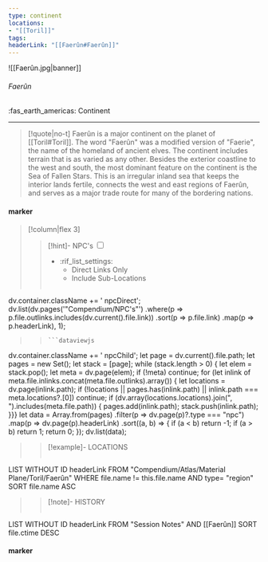 ```yaml
---
type: continent
locations:
- "[[Toril]]"
tags:
headerLink: "[[Faerûn#Faerûn]]"
---
```


![[Faerûn.jpg|banner]]
###### Faerûn
<span class="sub2">:fas_earth_americas: Continent</span>
___

> [!quote|no-t]
>Faerûn is a major continent on the planet of [[Toril#Toril]]. The word "Faerûn" was a modified version of "Faerie", the name of the homeland of ancient elves. The continent includes terrain that is as varied as any other. Besides the exterior coastline to the west and south, the most dominant feature on the continent is the Sea of Fallen Stars. This is an irregular inland sea that keeps the interior lands fertile, connects the west and east regions of Faerûn, and serves as a major trade route for many of the bordering nations.
 
#### marker
> [!column|flex 3]
> > [!hint]-  NPC's
> > <input type="checkbox" id="npc"/><ul class="sortMenu"><li class="sortIcon">:rif_list_settings:<ul class="dropdown ncpedit"><li><label for="npc" class="directLabel active">Direct Links Only</label></li><li><label for="npc" class="childLabel">Include Sub-Locations</label></li></ul></li></ul>
> >```dataviewjs
dv.container.className += ' npcDirect';
dv.list(dv.pages('"Compendium/NPC\'s"')
 .where(p => p.file.outlinks.includes(dv.current().file.link))
.sort(p => p.file.link)
.map(p => p.headerLink), 1);
>>```
>>```dataviewjs
dv.container.className += ' npcChild';
let page = dv.current().file.path;
let pages = new Set();
let stack = [page];
while (stack.length > 0) {
let elem = stack.pop();
let meta = dv.page(elem);
if (!meta) continue;
for (let inlink of meta.file.inlinks.concat(meta.file.outlinks).array()) {
let locations = dv.page(inlink.path);
if (!locations || pages.has(inlink.path) || inlink.path === meta.locations?.[0]) continue;
 if (dv.array(locations.locations).join(", ").includes(meta.file.path)) {
 pages.add(inlink.path);
 stack.push(inlink.path);
}}}
let data = Array.from(pages)
.filter(p => dv.page(p)?.type === "npc")
.map(p => dv.page(p).headerLink)
.sort((a, b) => {
if (a < b) return -1;
if (a > b) return 1;
return 0;
});
dv.list(data);
> 
>> [!example]- LOCATIONS
>>```dataview
LIST WITHOUT ID headerLink
FROM "Compendium/Atlas/Material Plane/Toril/Faerûn"
WHERE file.name != this.file.name AND type= "region"
SORT file.name ASC
>
>> [!note]- HISTORY
>>```dataview
LIST WITHOUT ID headerLink
FROM "Session Notes" AND [[Faerûn]]
SORT file.ctime DESC
#### marker
